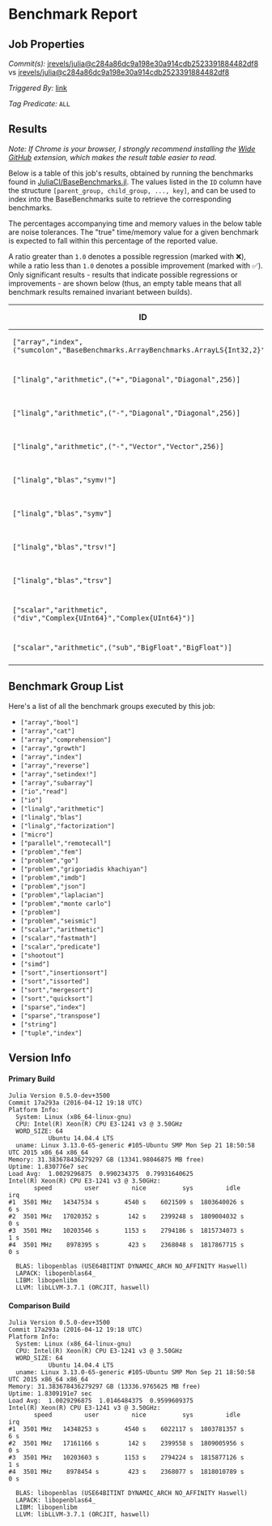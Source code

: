 # Benchmark Report

## Job Properties

*Commit(s):* [jrevels/julia@c284a86dc9a198e30a914cdb2523391884482df8](https://github.com/jrevels/julia/commit/c284a86dc9a198e30a914cdb2523391884482df8) vs [jrevels/julia@c284a86dc9a198e30a914cdb2523391884482df8](https://github.com/jrevels/julia/commit/c284a86dc9a198e30a914cdb2523391884482df8)

*Triggered By:* [link](https://github.com/jrevels/julia/pull/2#issuecomment-215705352)

*Tag Predicate:* `ALL`

## Results

*Note: If Chrome is your browser, I strongly recommend installing the [Wide GitHub](https://chrome.google.com/webstore/detail/wide-github/kaalofacklcidaampbokdplbklpeldpj?hl=en)
extension, which makes the result table easier to read.*

Below is a table of this job's results, obtained by running the benchmarks found in
[JuliaCI/BaseBenchmarks.jl](https://github.com/JuliaCI/BaseBenchmarks.jl). The values
listed in the `ID` column have the structure `[parent_group, child_group, ..., key]`,
and can be used to index into the BaseBenchmarks suite to retrieve the corresponding
benchmarks.

The percentages accompanying time and memory values in the below table are noise tolerances. The "true"
time/memory value for a given benchmark is expected to fall within this percentage of the reported value.

A ratio greater than `1.0` denotes a possible regression (marked with :x:), while a ratio less
than `1.0` denotes a possible improvement (marked with :white_check_mark:). Only significant results - results
that indicate possible regressions or improvements - are shown below (thus, an empty table means that all
benchmark results remained invariant between builds).

| ID | time ratio | memory ratio |
|----|------------|--------------|
| `["array","index",("sumcolon","BaseBenchmarks.ArrayBenchmarks.ArrayLS{Int32,2}")]` | 0.89 (10.00%) :white_check_mark: | 1.00 (1.00%)  |
| `["linalg","arithmetic",("+","Diagonal","Diagonal",256)]` | 1.16 (10.00%) :x: | 1.00 (1.00%)  |
| `["linalg","arithmetic",("-","Diagonal","Diagonal",256)]` | 1.18 (10.00%) :x: | 1.00 (1.00%)  |
| `["linalg","arithmetic",("-","Vector","Vector",256)]` | 1.14 (10.00%) :x: | 1.00 (1.00%)  |
| `["linalg","blas","symv!"]` | 1.11 (10.00%) :x: | 1.00 (1.00%)  |
| `["linalg","blas","symv"]` | 1.13 (10.00%) :x: | 1.00 (1.00%)  |
| `["linalg","blas","trsv!"]` | 1.16 (10.00%) :x: | 1.00 (1.00%)  |
| `["linalg","blas","trsv"]` | 1.18 (10.00%) :x: | 1.00 (1.00%)  |
| `["scalar","arithmetic",("div","Complex{UInt64}","Complex{UInt64}")]` | 0.80 (10.00%) :white_check_mark: | 1.00 (1.00%)  |
| `["scalar","arithmetic",("sub","BigFloat","BigFloat")]` | 1.11 (10.00%) :x: | 1.00 (1.00%)  |

## Benchmark Group List

Here's a list of all the benchmark groups executed by this job:

- `["array","bool"]`
- `["array","cat"]`
- `["array","comprehension"]`
- `["array","growth"]`
- `["array","index"]`
- `["array","reverse"]`
- `["array","setindex!"]`
- `["array","subarray"]`
- `["io","read"]`
- `["io"]`
- `["linalg","arithmetic"]`
- `["linalg","blas"]`
- `["linalg","factorization"]`
- `["micro"]`
- `["parallel","remotecall"]`
- `["problem","fem"]`
- `["problem","go"]`
- `["problem","grigoriadis khachiyan"]`
- `["problem","imdb"]`
- `["problem","json"]`
- `["problem","laplacian"]`
- `["problem","monte carlo"]`
- `["problem"]`
- `["problem","seismic"]`
- `["scalar","arithmetic"]`
- `["scalar","fastmath"]`
- `["scalar","predicate"]`
- `["shootout"]`
- `["simd"]`
- `["sort","insertionsort"]`
- `["sort","issorted"]`
- `["sort","mergesort"]`
- `["sort","quicksort"]`
- `["sparse","index"]`
- `["sparse","transpose"]`
- `["string"]`
- `["tuple","index"]`

## Version Info

#### Primary Build

```
Julia Version 0.5.0-dev+3500
Commit 17a293a (2016-04-12 19:18 UTC)
Platform Info:
  System: Linux (x86_64-linux-gnu)
  CPU: Intel(R) Xeon(R) CPU E3-1241 v3 @ 3.50GHz
  WORD_SIZE: 64
           Ubuntu 14.04.4 LTS
  uname: Linux 3.13.0-65-generic #105-Ubuntu SMP Mon Sep 21 18:50:58 UTC 2015 x86_64 x86_64
Memory: 31.383678436279297 GB (13341.98046875 MB free)
Uptime: 1.830776e7 sec
Load Avg:  1.0029296875  0.990234375  0.79931640625
Intel(R) Xeon(R) CPU E3-1241 v3 @ 3.50GHz: 
       speed         user         nice          sys         idle          irq
#1  3501 MHz   14347534 s       4540 s    6021509 s  1803640026 s          6 s
#2  3501 MHz   17020352 s        142 s    2399248 s  1809004032 s          0 s
#3  3501 MHz   10203546 s       1153 s    2794186 s  1815734073 s          1 s
#4  3501 MHz    8978395 s        423 s    2368048 s  1817867715 s          0 s

  BLAS: libopenblas (USE64BITINT DYNAMIC_ARCH NO_AFFINITY Haswell)
  LAPACK: libopenblas64_
  LIBM: libopenlibm
  LLVM: libLLVM-3.7.1 (ORCJIT, haswell)

```

#### Comparison Build

```
Julia Version 0.5.0-dev+3500
Commit 17a293a (2016-04-12 19:18 UTC)
Platform Info:
  System: Linux (x86_64-linux-gnu)
  CPU: Intel(R) Xeon(R) CPU E3-1241 v3 @ 3.50GHz
  WORD_SIZE: 64
           Ubuntu 14.04.4 LTS
  uname: Linux 3.13.0-65-generic #105-Ubuntu SMP Mon Sep 21 18:50:58 UTC 2015 x86_64 x86_64
Memory: 31.383678436279297 GB (13336.9765625 MB free)
Uptime: 1.8309191e7 sec
Load Avg:  1.0029296875  1.0146484375  0.9599609375
Intel(R) Xeon(R) CPU E3-1241 v3 @ 3.50GHz: 
       speed         user         nice          sys         idle          irq
#1  3501 MHz   14348253 s       4540 s    6022117 s  1803781357 s          6 s
#2  3501 MHz   17161166 s        142 s    2399558 s  1809005956 s          0 s
#3  3501 MHz   10203603 s       1153 s    2794224 s  1815877126 s          1 s
#4  3501 MHz    8978454 s        423 s    2368077 s  1818010789 s          0 s

  BLAS: libopenblas (USE64BITINT DYNAMIC_ARCH NO_AFFINITY Haswell)
  LAPACK: libopenblas64_
  LIBM: libopenlibm
  LLVM: libLLVM-3.7.1 (ORCJIT, haswell)

```

